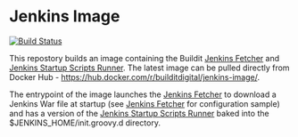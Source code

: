 # Jenkins Image

[![Build Status](https://travis-ci.org/buildit/jenkins-image.svg?branch=master)](https://travis-ci.org/buildit/jenkins-image)

This repostory builds an image containing the Buildit [Jenkins Fetcher](https://github.com/buildit/jenkins-fetcher) and [Jenkins Startup Scripts Runner](https://github.com/buildit/jenkins-startup-scripts-runner). The latest image can be pulled directly from Docker Hub - https://hub.docker.com/r/builditdigital/jenkins-image/.

The entrypoint of the image launches the [Jenkins Fetcher](https://github.com/buildit/jenkins-fetcher) to download a Jenkins War file at startup (see [Jenkins Fetcher](https://github.com/buildit/jenkins-fetcher) for configuration sample) and has a version of the [Jenkins Startup Scripts Runner](https://github.com/buildit/jenkins-startup-scripts-runner) baked into the $JENKINS_HOME/init.groovy.d directory.

